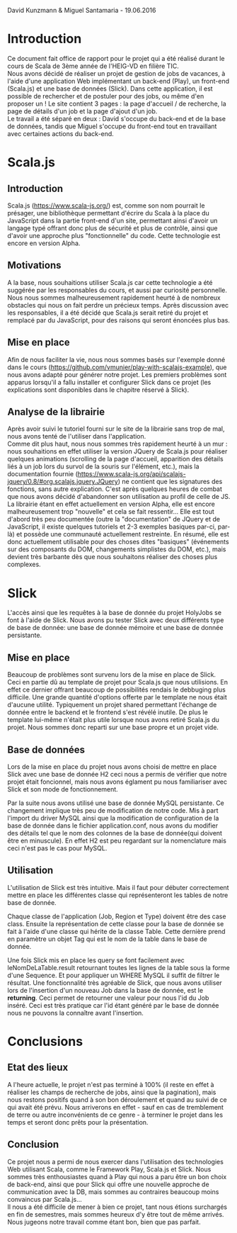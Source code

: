 David Kunzmann & Miguel Santamaria - 19.06.2016

# Introduction
Ce document fait office de rapport pour le projet qui a été réalisé durant le cours de Scala de 3ème année de l'HEIG-VD en filière TIC.  
Nous avons décidé de réaliser un projet de gestion de jobs de vacances, à l'aide d'une application Web implémentant un back-end (Play), un front-end (Scala.js) et une base de données (Slick). Dans cette application, il est possible de rechercher et de postuler pour des jobs, ou même d'en proposer un ! Le site contient 3 pages : la page d'accueil / de recherche, la page de détails d'un job et la page d'ajout d'un job.  
Le travail a été séparé en deux : David s'occupe du back-end et de la base de données, tandis que Miguel s'occupe du front-end tout en travaillant avec certaines actions du back-end.

# Scala.js
## Introduction
Scala.js (https://www.scala-js.org/) est, comme son nom pourrait le présager, une bibliothèque permettant d'écrire du Scala à la place du JavaScript dans la partie front-end d'un site, permettant ainsi d'avoir un langage typé offrant donc plus de sécurité et plus de contrôle, ainsi que d'avoir une approche plus "fonctionnelle" du code. Cette technologie est encore en version Alpha.  

## Motivations
A la base, nous souhaitions utiliser Scala.js car cette technologie a été suggérée par les responsables du cours, et aussi par curiosité personnelle.  
Nous nous sommes malheureusement rapidement heurté à de nombreux obstacles qui nous on fait perdre un précieux temps. Après discussion avec les responsables, il a été décidé que Scala.js serait retiré du projet et remplacé par du JavaScript, pour des raisons qui seront énoncées plus bas.

## Mise en place
Afin de nous faciliter la vie, nous nous sommes basés sur l'exemple donné dans le cours (https://github.com/vmunier/play-with-scalajs-example), que nous avons adapté pour générer notre projet. Les premiers problèmes sont apparus lorsqu'il a fallu installer et configurer Slick dans ce projet (les explications sont disponibles dans le chapitre réservé à Slick).

## Analyse de la librairie
Après avoir suivi le tutoriel fourni sur le site de la librairie sans trop de mal, nous avons tenté de l'utiliser dans l'application.  
Comme dit plus haut, nous nous sommes très rapidement heurté à un mur : nous souhaitions en effet utiliser la version JQuery de Scala.js pour réaliser quelques animations (scrolling de la page d'accueil, apparition des détails liés à un job lors du survol de la souris sur l'élément, etc.), mais la documentation fournie (https://www.scala-js.org/api/scalajs-jquery/0.8/#org.scalajs.jquery.JQuery) ne contient que les signatures des fonctions, sans autre explication. C'est après quelques heures de combat que nous avons décidé d'abandonner son utilisation au profil de celle de JS.  
La librairie étant en effet actuellement en version Alpha, elle est encore malheureusement trop "nouvelle" et cela se fait ressentir... Elle est tout d'abord très peu documentée (outre la "documentation" de JQuery et de JavaScript, il existe quelques tutoriels et 2-3 exemples basiques par-ci, par-là) et possède une communauté actuellement restreinte. En résumé, elle est donc actuellement utilisable pour des choses dites "basiques" (événements sur des composants du DOM, changements simplistes du DOM, etc.), mais devient très barbante dès que nous souhaitons réaliser des choses plus complexes.

# Slick
L'accès ainsi que les requêtes à la base de donnée du projet HolyJobs se font à l'aide de Slick. Nous avons pu tester Slick avec deux différents type de base de donnée: une base de donnée mémoire et une base de donnée persistante.

## Mise en place
Beaucoup de problèmes sont survenu lors de la mise en place de Slick. Ceci en partie dû au template de projet pour Scala.js que nous utilisions. En effet ce dernier offrant beaucoup de possibilités rendais le debbuging plus difficile. Une grande quantité d'options offerte par le template ne nous était d'aucune utilité. Typiquement un projet shared permettant l'échange de donnée entre le backend et le frontend s'est révélé inutile.
De plus le template lui-même n'était plus utile lorsque nous avons retiré Scala.js du projet.
Nous sommes donc reparti sur une base propre et un projet vide.

## Base de données
Lors de la mise en place du projet nous avons choisi de mettre en place Slick avec une base de donnée H2 ceci nous a permis de vérifier que notre projet était foncionnel, mais nous avons églament pu nous familiariser avec Slick et son mode de fonctionnement.

Par la suite nous avons utilisé une base de donnée MySQL persistante. Ce changement implique très peu de modification de notre code. Mis à part l'import du driver MySQL ainsi que la modification de configuration de la base de donnée dans le fichier application.conf, nous avons du modifier des détails tel que le nom des colonnes de la base de donnée(qui doivent être en minuscule). En effet H2 est peu regardant sur la nomenclature mais ceci n'est pas le cas pour MySQL.

## Utilisation
L'utilisation de Slick est très intuitive. Mais il faut pour débuter correctement mettre en place les différentes classe qui représenteront les tables de notre base de donnée.

Chaque classe de l'application (Job, Region et Type) doivent être des case class. Ensuite la représentation de cette classe pour la base de donnée se fait à l'aide d'une classe qui hérite de la classe Table. Cette dernière prend en paramètre un objet Tag qui est le nom de la table dans le base de donnée.

Une fois Slick mis en place les query se font facilement avec leNomDeLaTable.result retournant toutes les lignes de la table sous la forme d'une Sequence. Et pour appliquer un WHERE MySQL il suffit de filtrer le résultat.
Une fonctionnalité très agréable de Slick, que nous avons utiliser lors de l'insertion d'un nouveau Job dans la base de donnée, est le <strong>returning</strong>. Ceci permet de retourner une valeur pour nous l'id du Job inséré. Ceci est très pratique car l'id étant généré par le base de donnée nous ne pouvons la connaître avant l'insertion.

# Conclusions
## Etat des lieux
A l'heure actuelle, le projet n'est pas terminé à 100% (il reste en effet à réaliser les champs de recherche de jobs, ainsi que la pagination), mais nous restons positifs quand à son bon déroulement et quand au suivi de ce qui avait été prévu. Nous arriverons en effet - sauf en cas de tremblement de terre ou autre inconvénients de ce genre - à terminer le projet dans les temps et seront donc prêts pour la présentation.

## Conclusion
Ce projet nous a permi de nous exercer dans l'utilisation des technologies Web utilisant Scala, comme le Framework Play, Scala.js et Slick. Nous sommes très enthousiastes quand à Play qui nous a paru être un bon choix de back-end, ainsi que pour Slick qui offre une nouvelle approche de communication avec la DB, mais sommes au contraires beaucoup moins convaincus par Scala.js...  
Il nous a été difficile de mener à bien ce projet, tant nous étions surchargés en fin de semestres, mais sommes heureux d'y être tout de même arrivés.  
Nous jugeons notre travail comme étant bon, bien que pas parfait.
